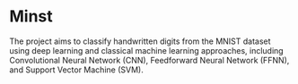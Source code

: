 # Minst
The project aims to classify handwritten digits from the MNIST dataset using deep learning and classical machine learning approaches, including Convolutional Neural Network (CNN), Feedforward Neural Network (FFNN), and Support Vector Machine (SVM).
